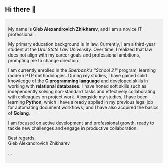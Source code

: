 ## Hi there 👋

<div style="background-color: #f0f0f0; padding: 10px;">

My name is **Gleb Alexandrovich Zhikharev**, and I am a novice IT professional.

My primary education background is in law. Currently, I am a third-year student at the *Ural State Law University*. Over time, I realized that law does not align with my career goals and professional ambitions, prompting me to change direction.

I am currently enrolled in the *Sberbank's "School 21"* program, learning modern PTP methodologies. During my studies, I have gained solid knowledge of the **C programming language** and developed skills in working with **relational databases**. I have honed soft skills such as independently solving non-standard tasks and effectively collaborating with colleagues on project work. Alongside my studies, I have been learning **Python**, which I have already applied in my previous legal job for automating document workflows, and I have also acquired the basics of **Golang**.

I am focused on active development and professional growth, ready to tackle new challenges and engage in productive collaboration.

Best regards,  
Gleb Alexandrovich Zhikharev


...
</div>


<!--
**Zhikharevgleb/Zhikharevgleb** is a ✨ _special_ ✨ repository because its `README.md` (this file) appears on your GitHub profile.

Here are some ideas to get you started:

- 🔭 I’m currently working on ...
- 🌱 I’m currently learning ...
- 👯 I’m looking to collaborate on ...
- 🤔 I’m looking for help with ...
- 💬 Ask me about ...
- 📫 How to reach me: ...
- 😄 Pronouns: ...
- ⚡ Fun fact: ...
-->
